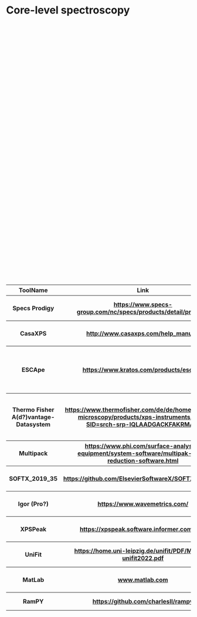 # Core-level spectroscopy<br>
<table style="width:100%"><br>
<tr><br>
<th>ToolName</th><br>
<th>Link</th><br>
<th>License</th><br>
<th>Importance</th><br>
<th>Description</th><br>
<th>Category</th><br>
<th>Python?</th><br>
<th>Matlab?</th><br>
<th>R?</th><br>
<th>C/C++?</th><br>
<th>OtherLanguage?</th><br>
<th>VersionToStartWith</th><br>
<th>SupportedOS</th><br>
<th>MostImportantUserInterfaceStyle</th><br>
<th>Dependencies</th><br>
<th>Visualization</th><br>
</tr><br>
<tr><br>
<th>Specs Prodigy</th><th><a href="https://www.specs-group.com/nc/specs/products/detail/prodigy/ " target="_top">https://www.specs-group.com/nc/specs/products/detail/prodigy/ </a></th><th>free to use but closed source</th><th>1</th><th>Instrument control and data acquisition for XPS data</th><th>Acquisition, Instrument Control</th><th></th><th></th><th></th><th>x</th><th></th><th>?</th><th>manuals not accessible without login</th><th>GUI</th><th>?</th><th>GUI</th></tr><br>
<tr><br>
<th>CasaXPS</th><th><a href="http://www.casaxps.com/help_manual/ " target="_top">http://www.casaxps.com/help_manual/ </a></th><th>closed/proprietary</th><th>1</th><th>Specialized tool for analyzing processing and visualizing XPS data.</th><th>Analysis, Processing, Visualization</th><th></th><th></th><th></th><th>x</th><th></th><th>v2.3.24</th><th>Win</th><th>GUI</th><th>?</th><th>GUI</th></tr><br>
<tr><br>
<th>ESCApe</th><th><a href="https://www.kratos.com/products/escape " target="_top">https://www.kratos.com/products/escape </a></th><th>closed</th><th>1</th><th>Instrument control, data acquisition and analysis for XPS data</th><th>Acquisition, Instrument Control, Analysis, Processing, Visualization</th><th></th><th></th><th></th><th></th><th>?</th><th>n/a</th><th>Win</th><th>GUI</th><th>?</th><th>GUI</th></tr><br>
<tr><br>
<th>Thermo Fisher A(d?)vantage-Datasystem</th><th><a href="https://www.thermofisher.com/de/de/home/electron-microscopy/products/xps-instruments.html?SID=srch-srp-IQLAADGACKFAKRMAVI " target="_top">https://www.thermofisher.com/de/de/home/electron-microscopy/products/xps-instruments.html?SID=srch-srp-IQLAADGACKFAKRMAVI </a></th><th>closed</th><th>1</th><th>Instrument control, data acquisition and analysis for XPS data</th><th>Acquisition, Instrument Control, Analysis, Processing, Visualization</th><th></th><th></th><th></th><th></th><th>?</th><th>n/a</th><th>Win</th><th>GUI</th><th>?</th><th>GUI</th></tr><br>
<tr><br>
<th>Multipack</th><th><a href="https://www.phi.com/surface-analysis-equipment/system-software/multipak-data-reduction-software.html " target="_top">https://www.phi.com/surface-analysis-equipment/system-software/multipak-data-reduction-software.html </a></th><th>closed</th><th>2</th><th>Specialized tool for analyzing processing and visualizing XPS data.</th><th>Analysis, Processing, Visualization</th><th></th><th></th><th></th><th></th><th>?</th><th>v9</th><th>Win</th><th>GUI</th><th>?</th><th>GUI</th></tr><br>
<tr><br>
<th>SOFTX_2019_35</th><th><a href="https://github.com/ElsevierSoftwareX/SOFTX_2019_35 " target="_top">https://github.com/ElsevierSoftwareX/SOFTX_2019_35 </a></th><th>open</th><th>2</th><th>https://www.sciencedirect.com/science/article/pii/S2352711019300378</th><th>Analysis</th><th></th><th></th><th>x</th><th></th><th></th><th>80ab4ffd43019b46a50703c7a6c69dd3da06b85f</th><th>Win, Linux, Mac</th><th>Scripting</th><th>?</th><th>R-based, GUI elements</th></tr><br>
<tr><br>
<th>Igor (Pro?)</th><th><a href="https://www.wavemetrics.com/ " target="_top">https://www.wavemetrics.com/ </a></th><th>proprietary</th><th>3</th><th>Proprietary software used in electron spectroscopy since a very long time. A lot of groups (or even individuals) have their own set of routines that they can freely exchange. Can interfac with instruments.</th><th>Acquisition, Analysis</th><th></th><th></th><th></th><th></th><th>?</th><th>?</th><th>Windows, MacOS (better)</th><th>Code and GUI hybrid</th><th>n/a</th><th>?</th></tr><br>
<tr><br>
<th>XPSPeak</th><th><a href="https://xpspeak.software.informer.com/4.1/ " target="_top">https://xpspeak.software.informer.com/4.1/ </a></th><th>open</th><th>3</th><th>Specialized tool for analyzing processing and visualizing XPS data.</th><th>Analysis, Processing, Visualization</th><th></th><th></th><th></th><th></th><th>?</th><th>v4.1</th><th>Win</th><th>GUI</th><th>?</th><th>GUI</th></tr><br>
<tr><br>
<th>UniFit</th><th><a href="https://home.uni-leipzig.de/unifit/PDF/Manual-unifit2022.pdf " target="_top">https://home.uni-leipzig.de/unifit/PDF/Manual-unifit2022.pdf </a></th><th>closed</th><th>3</th><th>Specialized tool for analyzing processing and visualizing XPS data.</th><th>Analysis, Processing, Visualization</th><th></th><th></th><th></th><th></th><th>?</th><th>v2022</th><th>Win</th><th>GUI</th><th>?</th><th>GUI</th></tr><br>
<tr><br>
<th>MatLab</th><th><a href="www.matlab.com" target="_top">www.matlab.com</a></th><th>closed</th><th>3</th><th>General purpose data analysis tool</th><th>Analysis, Processing, Visualization</th><th></th><th></th><th></th><th></th><th>?</th><th>n/a</th><th>n/a</th><th>n/a</th><th>?</th><th>n/a</th></tr><br>
<tr><br>
<th>RamPY</th><th><a href="https://github.com/charlesll/rampy " target="_top">https://github.com/charlesll/rampy </a></th><th>open</th><th>3</th><th>Python software for spectral data processing (IR, Raman, XAS...) </th><th>Analysis</th><th>x</th><th></th><th></th><th></th><th></th><th>v0.4.4</th><th>?</th><th>Scripting</th><th>?</th><th>Python-based</th></tr><br>
</table><br>

